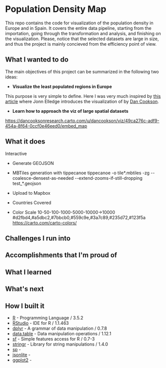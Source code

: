 # Population Density Map

This repo contains the code for visualization of the population density in Europe and in Spain. It covers the entire data pipeline, starting from the importation, going through the transformation and analysis, and finishing on the visualization. Please, notice that the selected datasets are large in size, and thus the project is mainly concieved from the efficiency point of view. 


## What I wanted to do

The main objectives of this project can be summarized in the following two ideas:

- **Visualize the least populated regions in Europe**

This purpose is very simple to define. Here I was very much inspired by [this article](https://www.citymetric.com/fabric/nine-things-we-learned-population-density-map-europe-3775) where Jonn Elledge introduces the visualization of by [Dan Cookson](https://twitter.com/danc00ks0n). 
- **Learn how to approach the viz of large spatial datasets**


https://dancooksonresearch.carto.com/u/dancookson/viz/49ca276c-adf9-454a-8f64-0ccf0e46eed0/embed_map


## What it does



Interactive

- Generate GEOJSON

- MBTiles generation with tippecanoe
tippecanoe -o tile*.mbtiles -zg --coalesce-densest-as-needed --extend-zooms-if-still-dropping test_*.geojson

- Upload to Mapbox


- Countries Covered

- Color Scale
10-50-100-1000-5000-10000->10000
#d2fbd4,#a5dbc2,#7bbcb0,#559c9e,#3a7c89,#235d72,#123f5a
https://carto.com/carto-colors/

## Challenges I run into

## Accomplishments that I'm proud of

## What I learned

## What's next


## How I built it

- [R](https://www.r-project.org/) - Programming Language / 3.5.2
- [RStudio](https://www.rstudio.com/) - IDE for R / 1.1.463 
- [dplyr](https://dplyr.tidyverse.org/) - A grammar of data manipulation / 0.7.8 
- [data.table](https://cran.r-project.org/web/packages/data.table/vignettes/datatable-intro.html) - Data manipulation operations / 1.12.1
- [sf](http://r-spatial.github.io/sf/) - Simple features access for R / 0.7-3
- [stringr](https://stringr.tidyverse.org/index.html) - Library for string manipulations / 1.4.0
- [sp]() - 
- [jsonlite]() - 
- [ggplot2]() - 
